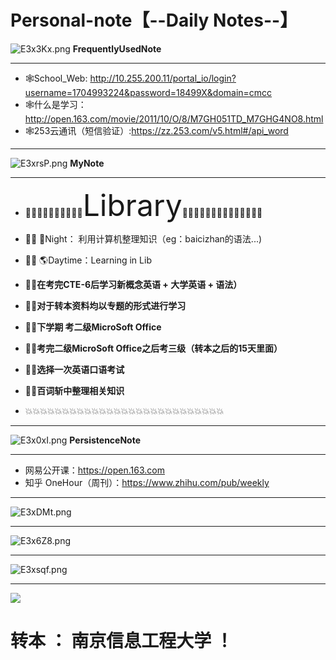 # Personal-note【--Daily Notes--】
<img src="https://s2.ax1x.com/2019/04/30/E3x3Kx.png" alt="E3x3Kx.png" border="0" /> **FrequentlyUsedNote**
<hr/>

* 🕸School_Web: http://10.255.200.11/portal_io/login?username=1704993224&password=18499X&domain=cmcc
* 🕸什么是学习：http://open.163.com/movie/2011/10/O/8/M7GH051TD_M7GHG4NO8.html
* 🕸253云通讯（短信验证）:https://zz.253.com/v5.html#/api_word
<hr/>


<img src="https://s2.ax1x.com/2019/04/30/E3xrsP.png" alt="E3xrsP.png" border="0" /> **MyNote**
<hr/>

* 🏫🏫🏫🏫🏫🏫🏫🏫🏫🏫<font size='8px'>Library</font>🏫🏫🏫🏫🏫🏫🏫🏫🏫🏫🏫🏫🏫🏫 <br/>

* 🎯🌳 🌛Night： 利用计算机整理知识（eg：baicizhan的语法...)
* 🎯🌳  🌎Daytime：Learning in Lib
* 🎯🌳**在考完CTE-6后学习新概念英语 + 大学英语 + 语法）**
* 🎯🌳**对于转本资料均以专题的形式进行学习**
* 🎯🌳**下学期 考二级MicroSoft Office**
* 🎯🌳**考完二级MicroSoft Office之后考三级（转本之后的15天里面）**
* 🎯🌳**选择一次英语口语考试**
* 🎯🌳**百词斩中整理相关知识**

* 💥💥💥💥💥💥💥💥💥💥💥💥💥💥💥💥💥💥💥💥💥💥💥💥💥💥💥<br/>


<hr/>


<img src="https://s2.ax1x.com/2019/04/30/E3x0xI.png" alt="E3x0xI.png" border="0" /> **PersistenceNote**

<hr/>

* 网易公开课：https://open.163.com
* 知乎 OneHour（周刊）：https://www.zhihu.com/pub/weekly

<hr/>


<img src="https://s2.ax1x.com/2019/04/30/E3xDMt.png" alt="E3xDMt.png" border="0" />
<hr/>

<img src="https://s2.ax1x.com/2019/04/30/E3x6Z8.png" alt="E3x6Z8.png" border="0" />
<hr/>

<img src="https://s2.ax1x.com/2019/04/30/E3xsqf.png" alt="E3xsqf.png" border="0" />
<hr/>

![](https://github.com/HIROWANG/Personal-note/blob/master/lovely_.jpg)

# 转本 ： 南京信息工程大学 ！

